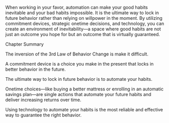 When working in your favor, automation can make your good
habits inevitable and your bad habits impossible. It is the ultimate way
to lock in future behavior rather than relying on willpower in the
moment. By utilizing commitment devices, strategic onetime
decisions, and technology, you can create an environment of
inevitability—a space where good habits are not just an outcome you
hope for but an outcome that is virtually guaranteed.

Chapter Summary

The inversion of the 3rd Law of Behavior Change is make it
difficult.

A commitment device is a choice you make in the present that
locks in better behavior in the future.

The ultimate way to lock in future behavior is to automate your
habits.

Onetime choices—like buying a better mattress or enrolling in an
automatic savings plan—are single actions that automate your
future habits and deliver increasing returns over time.

Using technology to automate your habits is the most reliable and
effective way to guarantee the right behavior.
